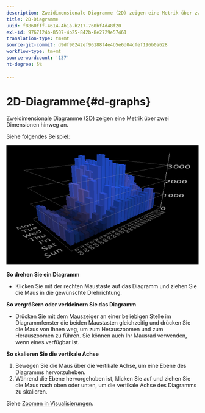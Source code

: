 ```yaml
---
description: Zweidimensionale Diagramme (2D) zeigen eine Metrik über zwei Dimensionen hinweg an.
title: 2D-Diagramme
uuid: f8860fff-4614-4b1a-b217-760bf4d48f20
exl-id: 9767124b-8507-4b25-842b-8e2729e57461
translation-type: tm+mt
source-git-commit: d9df90242ef96188f4e4b5e6d04cfef196b0a628
workflow-type: tm+mt
source-wordcount: '137'
ht-degree: 5%

---
```


# 2D-Diagramme{#d-graphs}

Zweidimensionale Diagramme (2D) zeigen eine Metrik über zwei Dimensionen hinweg an.

Siehe folgendes Beispiel:

![](assets/vis_2DGraph.png)

**So drehen Sie ein Diagramm**

* Klicken Sie mit der rechten Maustaste auf das Diagramm und ziehen Sie die Maus in die gewünschte Drehrichtung.

**So vergrößern oder verkleinern Sie das Diagramm**

* Drücken Sie mit dem Mauszeiger an einer beliebigen Stelle im Diagrammfenster die beiden Maustasten gleichzeitig und drücken Sie die Maus von Ihnen weg, um zum Herauszoomen und zum Herauszoomen zu führen. Sie können auch Ihr Mausrad verwenden, wenn eines verfügbar ist.

**So skalieren Sie die vertikale Achse**

1. Bewegen Sie die Maus über die vertikale Achse, um eine Ebene des Diagramms hervorzuheben.
1. Während die Ebene hervorgehoben ist, klicken Sie auf und ziehen Sie die Maus nach oben oder unten, um die vertikale Achse des Diagramms zu skalieren.

Siehe [Zoomen in Visualisierungen](../../../../home/c-get-started/c-vis/c-zoom-vis.md#concept-7e33670bb5344f78a316f1a84cc20530).
